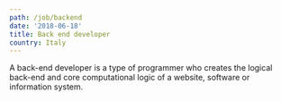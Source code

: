 ```yaml
---
path: /job/backend
date: '2018-06-18'
title: Back end developer
country: Italy
---
```

A back-end developer is a type of programmer who creates the logical back-end and core computational logic of a website, software or information system.
